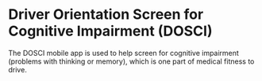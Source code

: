 # Driver Orientation Screen for Cognitive Impairment (DOSCI)

The DOSCI mobile app is used to help screen for cognitive impairment (problems with thinking or memory), which is one part of medical fitness to drive.
